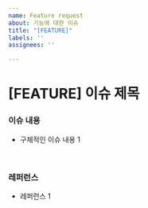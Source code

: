 ```yaml
---
name: Feature request
about: 기능에 대한 이슈
title: "[FEATURE]"
labels: ''
assignees: ''

---
```


# [FEATURE] 이슈 제목

### 이슈 내용

- 구체적인 이슈 내용 1

<br/>

###  레퍼런스

- 레퍼런스 1

<br/>
